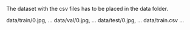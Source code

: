 The dataset with the csv files has to be placed in the data folder.

data/train/0.jpg, ...
data/val/0.jpg, ...
data/test/0.jpg, ...
data/train.csv
...
